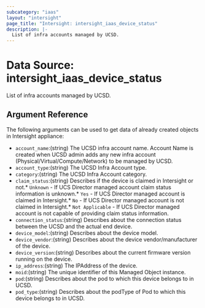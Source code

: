 ```yaml
---
subcategory: "iaas"
layout: "intersight"
page_title: "Intersight: intersight_iaas_device_status"
description: |-
  List of infra accounts managed by UCSD.
---
```


# Data Source: intersight_iaas_device_status
List of infra accounts managed by UCSD.
## Argument Reference
The following arguments can be used to get data of already created objects in Intersight appliance:
* `account_name`:(string) The UCSD infra account name. Account Name is created when UCSD admin adds any new infra account (Physical/Virtual/Compute/Network) to be managed by UCSD. 
* `account_type`:(string) The UCSD Infra Account type. 
* `category`:(string) The UCSD Infra Account category. 
* `claim_status`:(string) Describes if the device is claimed in Intersight or not.* `Unknown` - If UCS Director managed account claim status information is unknown.* `Yes` - If UCS Director managed account is claimed in Intersight.* `No` - If UCS Director managed account is not claimed in Intersight.* `Not Applicable` - If UCS Director managed account is not capable of providing claim status information. 
* `connection_status`:(string) Describes about the connection status between the UCSD and the actual end device. 
* `device_model`:(string) Describes about the device model. 
* `device_vendor`:(string) Describes about the device vendor/manufacturer of the device. 
* `device_version`:(string) Describes about the current firmware version running on the device. 
* `ip_address`:(string) The IPAddress of the device. 
* `moid`:(string) The unique identifier of this Managed Object instance. 
* `pod`:(string) Describes about the pod to which this device belongs to in UCSD. 
* `pod_type`:(string) Describes about the podType of Pod to which this device belongs to in UCSD. 
